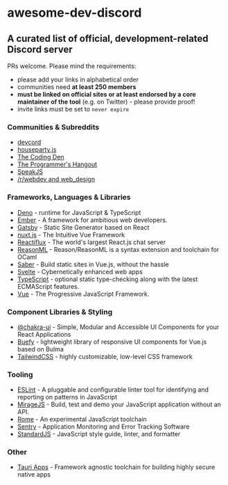 # awesome-dev-discord
## A curated list of official, development-related Discord server

PRs welcome. Please mind the requirements:
- please add your links in alphabetical order
- communities need **at least 250 members**
- **must be linked on official sites or at least endorsed by a core maintainer of the tool** (e.g. on Twitter) - please provide proof!
- invite links must be set to `never expire`

### Communities & Subreddits
- [devcord](https://discord.gg/devcord)
- [houseparty.js](https://discord.gg/zfSTAsm)
- [The Coding Den](https://discord.gg/code)
- [The Programmer's Hangout](https://discord.gg/programming)
- [SpeakJS](https://discord.gg/NEQuu2T)
- [/r/webdev and web_design](https://discord.gg/qfQdzhb)

### Frameworks, Languages & Libraries
- [Deno](https://discord.gg/deno) - runtime for JavaScript & TypeScript
- [Ember](https://discord.gg/emberjs) - A framework for ambitious web developers.
- [Gatsby](https://discord.gg/br9rbUE) - Static Site Generator based on React
- [nuxt.js](https://discord.com/invite/b3dvQ9b) - The Intuitive Vue Framework
- [Reactiflux](https://discord.gg/reactiflux) - The world's largest React.js chat server
- [ReasonML](https://discord.gg/BqTrSx5) - Reason/ReasonML is a syntax extension and toolchain for OCaml
- [Saber](https://discord.gg/kSqVgeW) - Build static sites in Vue.js, without the hassle
- [Svelte](https://discord.gg/gT2gbRQ) - Cybernetically enhanced web apps
- [TypeScript](https://discord.gg/GKA8Vmz) - optional static type-checking along with the latest ECMAScript features.
- [Vue](https://discord.gg/vue) - The Progressive JavaScript Framework.


### Component Libraries & Styling
- [@chakra-ui](https://discord.gg/eDWJFU5) - Simple, Modular and Accessible UI Components for your React Applications
- [Buefy](https://discordapp.com/invite/ZkdFJMr) - lightweight library of responsive UI components for Vue.js based on Bulma
- [TailwindCSS](https://discord.gg/vPPcaFx) - highly customizable, low-level CSS framework

### Tooling
- [ESLint](https://discord.com/invite/8szcydm) - A pluggable and configurable linter tool for identifying and reporting on patterns in JavaScript
- [MirageJS](https://discord.gg/jC3xwCF) - Build, test and demo your JavaScript application without an API.
- [Rome](https://discord.gg/pukcWp) - An experimental JavaScript toolchain
- [Sentry](https://discord.gg/h4kGd7j) - Application Monitoring and Error Tracking Software
- [StandardJS](https://discord.gg/ZegqCBr) - JavaScript style guide, linter, and formatter

### Other
- [Tauri Apps](https://discord.gg/TDm7DqJ) - Framework agnostic toolchain for building highly secure native apps
